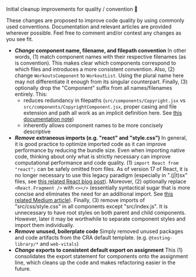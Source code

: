 Initial cleanup improvements for quality / convention 💫

These changes are proposed to improve code quality by using commonly
used conventions. Documentation and relevant articles are provided
wherever possible. Feel free to comment and/or contest any changes as
you see fit.

* **_Change_ component name, filename, and filepath convention**
In other words, (1) match component names with their respective
filenames (as is convention). This makes clear which components
correspond to which files and introduces a more consistent convention.
Also, (2) change `WorkoutsComponent` to `WorkoutList`. Using the
plural name here may not differentiate it enough from its singular
counterpart. Finally, (3) optionally drop the "Component" suffix from
all names/filenames entirely. This:
  * reduces redundancy in filepaths (`src/components/Copyright.jsx` vs
  `src/components/CopyrightComponent.jsx`, proper casing and file
  extension and path all work as an implicit definition here. See
  [this documentation note](https://reactjs.org/docs/components-and-props.html#rendering-a-component))
  * inherently allows component names to be more concisely descriptive
* **_Remove_ extraneous imports (e.g. "react" and "style.css")**
In general, it is good practice to optimize imported code as it can
improve performance by reducing the bundle size. Even when importing
native code, thinking about only what is strictly necessary can
improve computational performance and code quality.
(1) `import React from "react";` can be safely omitted from files.
As of version 17 of React, it is no longer necessary to use this
legacy paradigm (especially in ".(j|t)sx" files, see
[this related React blog post](https://reactjs.org/blog/2020/09/22/introducing-the-new-jsx-transform.html)).
Moreover, (2) optionally replace `<React.Fragment />` with `<></>`
(essentially syntactical sugar that is more concise and eliminates the
need for an additional import. See [this related Medium article](https://medium.com/fasal-engineering/what-are-react-fragments-or-the-react-empty-tags-190253582905)).
Finally, (3) remove imports of "src/css/style.css" in all components
except "src/index.js". It is unnecessary to have root styles on both
parent and child components. However, later it may be worthwhile to
separate component styles and import them individually.
* **_Remove_ unused, boilerplate code**
Simply removed unused packages and code artifacts from the CRA default
template. (e.g. `@testing-library/*` and `web-vitals`)
* **_Change_ exports to consistent default export on assignment**
This (1) consolidates the export statement for components onto the
assignment line, which cleans up the code and makes refactoring easier
in the future.
